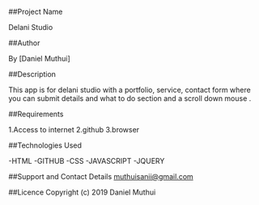 ##Project Name

Delani Studio

##Author

By [Daniel Muthui]

##Description

This app is for delani studio with a portfolio, service, contact form where you can submit details and what to do section and a scroll down mouse .

##Requirements

1.Access to internet
2.github
3.browser

##Technologies Used

-HTML
-GITHUB
-CSS
-JAVASCRIPT
-JQUERY

##Support and Contact Details
muthuisanii@gmail.com

##Licence
Copyright (c) 2019 Daniel Muthui